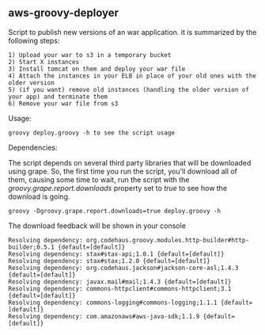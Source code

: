 aws-groovy-deployer
-------------------

Script to publish new versions of an war application. it is summarized by the following steps:

	1) Upload your war to s3 in a temporary bucket
	2) Start X instances
	3) Install tomcat on them and deploy your war file
	4) Attach the instances in your ELB in place of your old ones with the older version
	5) (if you want) remove old instances (handling the older version of your app) and terminate them
	6) Remove your war file from s3

Usage:

	groovy deploy.groovy -h to see the script usage
	
Dependencies: 

The script depends on several third party libraries that will be downloaded using grape. 
So, the first time you run the script, you'll download all of them, causing some time to wait, run the script with the *groovy.grape.report.downloads* property set to *true* to see how the download is going.

	groovy -Dgroovy.grape.report.downloads=true deploy.groovy -h
	
The download feedback will be shown in your console

	Resolving dependency: org.codehaus.groovy.modules.http-builder#http-builder;0.5.1 {default=[default]}
	Resolving dependency: stax#stax-api;1.0.1 {default=[default]}
	Resolving dependency: stax#stax;1.2.0 {default=[default]}
	Resolving dependency: org.codehaus.jackson#jackson-core-asl;1.4.3 {default=[default]}
	Resolving dependency: javax.mail#mail;1.4.3 {default=[default]}
	Resolving dependency: commons-httpclient#commons-httpclient;3.1 {default=[default]}
	Resolving dependency: commons-logging#commons-logging;1.1.1 {default=[default]}
	Resolving dependency: com.amazonaws#aws-java-sdk;1.1.9 {default=[default]}
